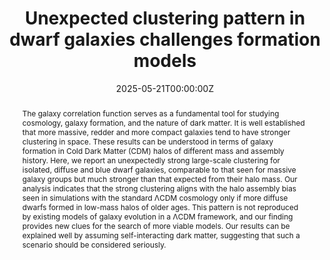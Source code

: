 ---
title: "Unexpected clustering pattern in dwarf galaxies challenges formation models"
authors:
- admin
- Ziwen Zhang
- Yangyao Chen
- Yu Rong
- Huiyuan Wang
- Houjun Mo
- Xiong Luo
- Hao Li
date: "2025-05-21T00:00:00Z"
doi: ""
publishDate: "2025-05-21T00:00:00Z"
publication_types: ["article-journal"]
publication: "*Nature*"
doi: 10.48550/arXiv.2504.03305
tags:
- Cosmology and Nongalactic Astrophysics
- Astrophysics of Galaxies
links:
- name: arXiv
  url: https://arxiv.org/abs/2504.03305

abstract: The galaxy correlation function serves as a fundamental tool for studying cosmology, galaxy formation, and the nature of dark matter. It is well established that more massive, redder and more compact galaxies tend to have stronger clustering in space. These results can be understood in terms of galaxy formation in Cold Dark Matter (CDM) halos of different mass and assembly history. Here, we report an unexpectedly strong large-scale clustering for isolated, diffuse and blue dwarf galaxies, comparable to that seen for massive galaxy groups but much stronger than that expected from their halo mass. Our analysis indicates that the strong clustering aligns with the halo assembly bias seen in simulations with the standard ΛCDM cosmology only if more diffuse dwarfs formed in low-mass halos of older ages. This pattern is not reproduced by existing models of galaxy evolution in a ΛCDM framework, and our finding provides new clues for the search of more viable models. Our results can be explained well by assuming self-interacting dark matter, suggesting that such a scenario should be considered seriously.

# Summary. An optional shortened abstract.
summary: ""
featured: True

# links:
# - name: ""
#   url: ""
url_pdf: https://arxiv.org/abs/2504.03305
url_code: 'https://github.com/ChenYangyao/dwarf_assembly_bias'
url_dataset: ''
url_poster: ''
url_project: ''
url_slides: ''
url_source: ''
url_video: ''

# Featured image
# To use, add an image named `featured.jpg/png` to your page's folder. 
image:
  caption: 'Image credit: [**HSC photometric catalog**](https://ui.adsabs.harvard.edu/abs/2018PASJ...70S...1M/abstract)'
  focal_point: ""
  preview_only: false

# Associated Projects (optional).
#   Associate this publication with one or more of your projects.
#   Simply enter your project's folder or file name without extension.
#   E.g. `internal-project` references `content/project/internal-project/index.md`.
#   Otherwise, set `projects: []`.
projects: []

# Slides (optional).
#   Associate this publication with Markdown slides.
#   Simply enter your slide deck's filename without extension.
#   E.g. `slides: "example"` references `content/slides/example/index.md`.
#   Otherwise, set `slides: ""`.
slides: ""
---